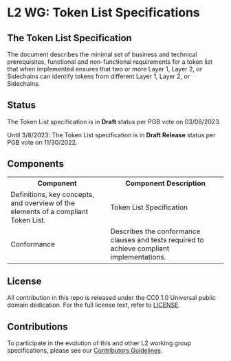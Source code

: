 # L2 WG: Token List Specifications


## The Token List Specification

The document describes the minimal set of business and technical prerequisites, functional and non-functional requirements for a token list that when implemented ensures that two or more Layer 1, Layer 2, or Sidechains can identify tokens from different Layer 1, Layer 2, or Sidechains.

## Status

The Token List specification is in **Draft** status per PGB vote on 03/08/2023.

Until 3/8/2023: The Token List specification is in **Draft Release** status per PGB vote on 11/30/2022.

## Components

<table>
<tr>
    <th>Component</th>
    <th>Component Description</th>
  </tr>
  <tr>
    <td>Definitions, key concepts, and overview of the elements of a compliant Token List.</td>
    <td>Token List Specification</td>
  </tr>
  <tr>
    <td>Conformance</td>
    <td>Describes the conformance clauses and tests required to achieve compliant implementations.</td>
  </tr>
</table>

## License

All contribution in this repo is released under the CC0 1.0 Universal public domain dedication. For the full license text, refer to [LICENSE](https://github.com/ethereum-oasis/baseline/blob/master/LICENSE).

## Contributions

To participate in the evolution of this and other L2 working group specifications, please see our [Contributors Guidelines](https://github.com/eea-oasis/L2/blob/main/CONTRIBUTING.md).
